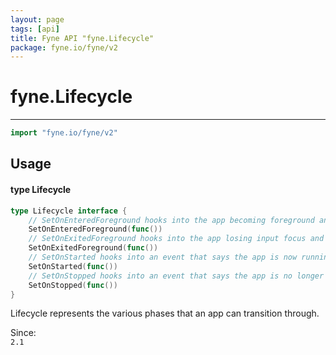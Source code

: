 ```yaml
---
layout: page
tags: [api]
title: Fyne API "fyne.Lifecycle"
package: fyne.io/fyne/v2
---
```


# fyne.Lifecycle
---
```go
import "fyne.io/fyne/v2"
```

## Usage

#### type Lifecycle

```go
type Lifecycle interface {
	// SetOnEnteredForeground hooks into the app becoming foreground and gaining focus.
	SetOnEnteredForeground(func())
	// SetOnExitedForeground hooks into the app losing input focus and going into the background.
	SetOnExitedForeground(func())
	// SetOnStarted hooks into an event that says the app is now running.
	SetOnStarted(func())
	// SetOnStopped hooks into an event that says the app is no longer running.
	SetOnStopped(func())
}
```

Lifecycle represents the various phases that an app can transition through.


<div class="since">Since: <code>
2.1</code></div>
